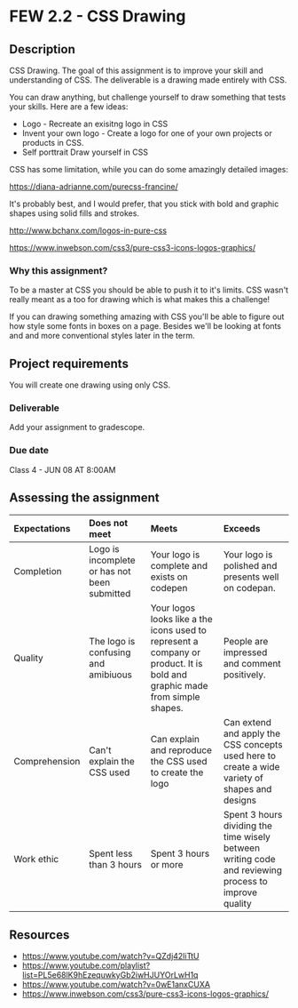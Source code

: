# FEW 2.2 - CSS Drawing

## Description  

CSS Drawing. The goal of this assignment is to improve your skill and understanding of CSS. The deliverable is a drawing made entirely with CSS. 

You can draw anything, but challenge yourself to draw something that tests your skills. Here are a few ideas: 

- Logo - Recreate an exisitng logo in CSS
- Invent your own logo - Create a logo for one of your own projects or products in CSS. 
- Self porttrait Draw yourself in CSS

CSS has some limitation, while you can do some amazingly detailed images: 

https://diana-adrianne.com/purecss-francine/

It's probably best, and I would prefer, that you stick with bold and graphic shapes using solid fills and strokes. 

http://www.bchanx.com/logos-in-pure-css

https://www.inwebson.com/css3/pure-css3-icons-logos-graphics/

### Why this assignment?

To be a master at CSS you should be able to push it to it's limits. CSS wasn't really meant as a too for drawing which is what makes this a challenge!

If you can drawing something amazing with CSS you'll be able to figure out how style some fonts in boxes on a page. Besides we'll be looking at fonts and and more conventional styles later in the term. 

## Project requirements

You will create one drawing using only CSS. 

### Deliverable

Add your assignment to gradescope. 

### Due date

Class 4 - JUN 08 AT 8:00AM

## Assessing the assignment

| Expectations | Does not meet              | Meets                 | Exceeds                          |
|:-------------|:---------------------------|:----------------------|:---------------------------------|
| Completion   | Logo is incomplete or has not been submitted | Your logo is complete and exists on codepen | Your logo is polished and presents well on codepan. |
| Quality      | The logo is confusing and amibiuous | Your logos looks like a the icons used to represent a company or product. It is bold and graphic made from simple shapes. | People are impressed and comment positively. |
| Comprehension| Can't explain the CSS used | Can explain and reproduce the CSS used to create the logo | Can extend and apply the CSS concepts used here to create a wide variety of shapes and designs |
| Work ethic   | Spent less than 3 hours | Spent 3 hours or more | Spent 3 hours dividing the time wisely between writing code and reviewing process to improve quality |

## Resources 

- https://www.youtube.com/watch?v=QZdj42liTtU
- https://www.youtube.com/playlist?list=PL5e68lK9hEzequwkyGb2iwHJUYOrLwH1q
- https://www.youtube.com/watch?v=0wE1anxCUXA
- https://www.inwebson.com/css3/pure-css3-icons-logos-graphics/



